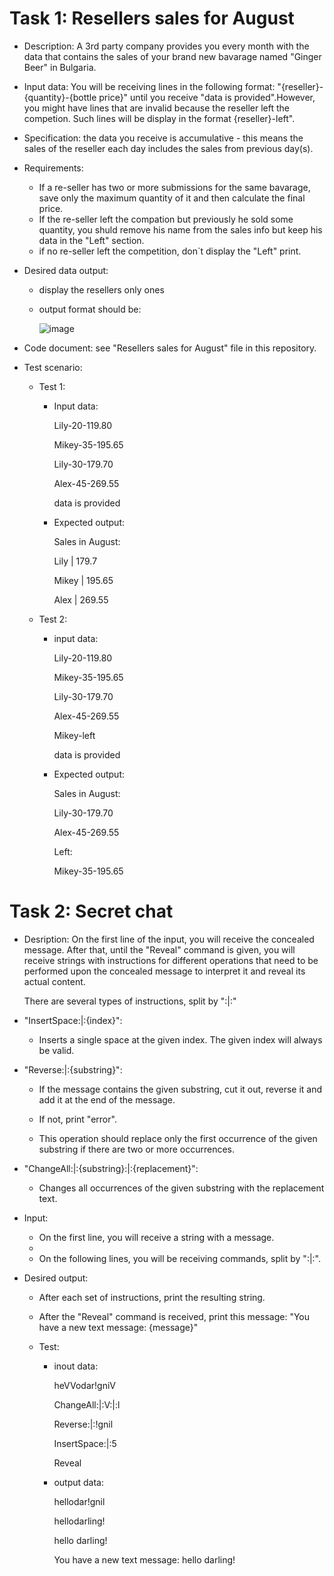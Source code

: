 

# Task 1: Resellers sales for August
- Description: A 3rd party company provides you every month with the data that contains the sales of your brand new bavarage named "Ginger Beer" in Bulgaria.
- Input data: You will be receiving lines in the following format: "{reseller}-{quantity}-{bottle price}" until you receive
"data is provided".However, you might have lines that are invalid because the reseller left the competion. Such lines will be display in the format {reseller}-left".
- Specification: the data you receive is accumulative - this means the sales of the reseller each day includes the sales from previous day(s).
- Requirements:
  - If a re-seller has two or more submissions for the same bavarage, save only the maximum quantity of it and then calculate the final price.
  - If the re-seller left the compation but previously he sold some quantity, you shuld remove his name from the sales info but keep his data in the "Left" section.
  - if no re-seller left the competition, don`t display the "Left" print.
- Desired data output: 
  - display the resellers only ones
  - output format should be:
   
    ![image](https://github.com/ivarozelin/Python/assets/134283235/57512d21-17f7-4ff5-a8be-62082940aa5b)

- Code document: see "Resellers sales for August" file in this repository.
- Test scenario:
  
  - Test 1:

    - Input data:
    
      Lily-20-119.80
    
      Mikey-35-195.65
    
      Lily-30-179.70
    
      Alex-45-269.55
    
      data is provided

    - Expected output:
      
      Sales in August:
      
      Lily | 179.7
      
      Mikey | 195.65
      
      Alex | 269.55 

  - Test 2:
  
    - input data:
    
      Lily-20-119.80
    
      Mikey-35-195.65
    
      Lily-30-179.70
    
      Alex-45-269.55
    
      Mikey-left

      data is provided

    - Expected output:

      Sales in August:

      Lily-30-179.70
    
      Alex-45-269.55

      Left:

      Mikey-35-195.65
      

# Task 2: Secret chat

- Desription: On the first line of the input, you will receive the concealed message. After that, until the "Reveal" command is
given, you will receive strings with instructions for different operations that need to be performed upon the
concealed message to interpret it and reveal its actual content.

  There are several types of instructions, split by ":|:"

- "InsertSpace:|:{index}":

  - Inserts a single space at the given index. The given index will always be valid.
    
- "Reverse:|:{substring}":

  - If the message contains the given substring, cut it out, reverse it and add it at the end of the
message.

  - If not, print "error".
    
  - This operation should replace only the first occurrence of the given substring if there are two or
more occurrences.

- "ChangeAll:|:{substring}:|:{replacement}":
  
    - Changes all occurrences of the given substring with the replacement text.

- Input: 

  - On the first line, you will receive a string with a message.
  - 
  - On the following lines, you will be receiving commands, split by ":|:".

- Desired output:

  - After each set of instructions, print the resulting string.
    
  -  After the "Reveal" command is received, print this message: "You have a new text message: {message}"
 
  -  Test:
      - inout data:
 
        heVVodar!gniV
  
        ChangeAll:|:V:|:l
  
        Reverse:|:!gnil
  
        InsertSpace:|:5
  
        Reveal

     - output data:

       hellodar!gnil
       
       hellodarling!
       
       hello darling!
       
        You have a new text message: hello darling!
  



      
  

    
     



